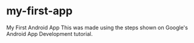 # my-first-app
My First Android App
 This was made using the steps shown on Google's Android App Development tutorial.
